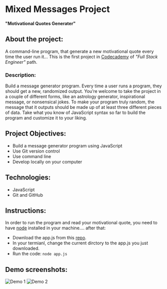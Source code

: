 # Mixed Messages Project
#### "Motivational Quotes Generater"
## About the project:
A command-line program, that generate a new motivational quote every time the user run it...
This is the first project in [Codecademy](http://codecademy.com) of *"Full Stack Engineer"* path.
### Description:
Build a message generator program. Every time a user runs a program, they should get a new, randomized output. You’re welcome to take the project in a couple of different forms, like an astrology generator, inspirational message, or nonsensical jokes. To make your program truly random, the message that it outputs should be made up of at least three different pieces of data. Take what you know of JavaScript syntax so far to build the program and customize it to your liking.

## Project Objectives:
- Build a message generator program using JavaScript
- Use Git version control
- Use command line
- Develop locally on your computer

## Technologies:
- JavaScript
- Git and GitHub

## Instructions:
In order to run the program and read your motivational quote, you need to have [node](https://nodejs.org/en/download/) installed in your machine.... after that:
- Download the app.js from this [repo](https://github.com/KhaledAlabssi/Mixed_Messages).
- In your termianl, change the current dirctory to the app.js you just downloaded.
- Run the code: `node app.js`

## Demo screenshots:
![Demo 1](https://user-images.githubusercontent.com/26570366/104813321-c4393c00-5808-11eb-9957-e73f2b4d326d.png)
![Demo 2](https://user-images.githubusercontent.com/26570366/104813323-c69b9600-5808-11eb-8876-e34dd0a8520a.png)

